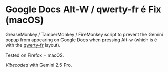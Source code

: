 # Google Docs Alt-W / qwerty-fr é Fix (macOS)

GreaseMonkey / TamperMonkey / FireMonkey script to prevent the Gemini popup from appearing on Google Docs when pressing Alt-w (which is é with the [qwerty-fr](https://qwerty-fr.org/) layout).

Tested on Firefox + macOS.

*Vibecoded* with Gemini 2.5 Pro.